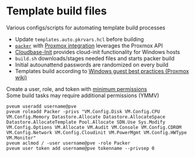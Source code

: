 # Template build files
Various configs/scripts for automating template build processes
  *  Update `templates.auto.pkrvars.hcl` before building
  *  [`packer`](https://developer.hashicorp.com/packer) with [Proxmox integration](https://developer.hashicorp.com/packer/integrations/hashicorp/proxmox) leverages the Proxmox API
  *  [Cloudbase-Init](https://cloudbase.it/cloudbase-init/) provides cloud-init functionality for Windows hosts
  *  `build.sh` downloads/stages needed files and starts packer build
  *  Initial autounattend passwords are randomized on every build
  *  Templates build according to [Windows guest best practices (Proxmox wiki)](https://pve.proxmox.com/mediawiki/index.php?search=Windows+best+practices)

Create a user, role, and token with [minimum permissions](https://github.com/hashicorp/packer-plugin-proxmox/issues/184)  
Some build tasks may require additional permissions (YMMV)
```
pveum useradd username@pve
pveum roleadd Packer -privs "VM.Config.Disk VM.Config.CPU VM.Config.Memory Datastore.Allocate Datastore.AllocateSpace Datastore.AllocateTemplate Pool.Allocate SDN.Use Sys.Modify VM.Config.Options VM.Allocate VM.Audit VM.Console VM.Config.CDROM VM.Config.Network VM.Config.Cloudinit VM.PowerMgmt VM.Config.HWType VM.Monitor"
pveum aclmod / -user username@pve -role Packer
pveum user token add username@pve tokenname --privsep 0
```
